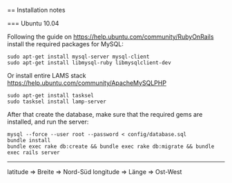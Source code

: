 == Installation notes

=== Ubuntu 10.04

Following the guide on https://help.ubuntu.com/community/RubyOnRails install
the required packages for MySQL:

	sudo apt-get install mysql-server mysql-client 
	sudo apt-get install libmysql-ruby libmysqlclient-dev

Or install entire LAMS stack https://help.ubuntu.com/community/ApacheMySQLPHP

	sudo apt-get install tasksel
	sudo tasksel install lamp-server

After that create the database, make sure that the required gems are
installed, and run the server:

	mysql --force --user root --password < config/database.sql
	bundle install 
	bundle exec rake db:create && bundle exec rake db:migrate && bundle exec rails server


---

latitude  => Breite => Nord-Süd
longitude => Länge  => Ost-West
